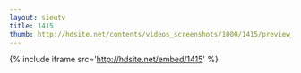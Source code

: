 ```yaml
---
layout: sieutv
title: 1415
thumb: http://hdsite.net/contents/videos_screenshots/1000/1415/preview_360p.mp4.jpg
---
```

{% include iframe src='http://hdsite.net/embed/1415' %}
 
